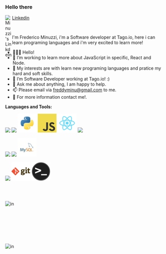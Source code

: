### Hello there 

<a href="https://www.linkedin.com/in/frederico-minuzzi-20200416a/">
  <img align="left" alt="Minuzzi's LinkdeIn" width="22px" src="https://cdn.jsdelivr.net/npm/simple-icons@v3/icons/linkedin.svg" />
  <p>Linkedin</p>
</a><br>

I'm Frederico Minuzzi, i'm a Software developer at Tago.io, here i can learn programing languages and i'm very excited to learn more!

- 👨🏽‍💻 Hello!
- 🌱 I’m working to learn more about JavaScript in specific, React and Node.
- 🤔 My interests are with learn new programing languages and pratice my hard and soft skills.
- 💼 I’m Software Developer working at Tago.io! :)
- 💬 Ask me about anything, I am happy to help.
- 📫 Please email via freddyminu@gmail.com to me.
- 📝 For more information contact me!.

**Languages and Tools:**  <br>

<code><img height="60" src="https://iconape.com/wp-content/png_logo_vector/c-programming-language-logo.png"></code>
<code><img height="60" src="https://user-images.githubusercontent.com/42747200/46140125-da084900-c26d-11e8-8ea7-c45ae6306309.png"></code>
<code><img height="60" src="https://raw.githubusercontent.com/github/explore/80688e429a7d4ef2fca1e82350fe8e3517d3494d/topics/python/python.png"></code>
<code><img height="60" src="https://raw.githubusercontent.com/github/explore/80688e429a7d4ef2fca1e82350fe8e3517d3494d/topics/javascript/javascript.png"></code>
<code><img height="60" src="https://raw.githubusercontent.com/github/explore/80688e429a7d4ef2fca1e82350fe8e3517d3494d/topics/react/react.png"></code>
<code><img height="60" src="https://media3.giphy.com/media/kdFc8fubgS31b8DsVu/giphy.webp"></code>

<code><img height="60" src="https://toppng.com/uploads/preview/mongo-db-design-mongodb-logo-mongodb-11562879783bwj2cknalk.png"></code>
<code><img height="60" src="https://user-images.githubusercontent.com/206748/47260428-c1313300-d4bb-11e8-97a6-f52538951811.png"></code>
<code><img height="60" src="https://raw.githubusercontent.com/github/explore/80688e429a7d4ef2fca1e82350fe8e3517d3494d/topics/mysql/mysql.png"></code>


<code><img height="60" src="https://pbs.twimg.com/profile_images/690207449471582208/LJ_Gsz28_400x400.png"></code>
<code><img height="60" src="https://raw.githubusercontent.com/github/explore/80688e429a7d4ef2fca1e82350fe8e3517d3494d/topics/git/git.png"></code>
<code><img height="60" src="https://raw.githubusercontent.com/github/explore/80688e429a7d4ef2fca1e82350fe8e3517d3494d/topics/terminal/terminal.png"></code>

<br><br>

<img width="380" align="left" alt="in" src="https://github-readme-stats.vercel.app/api?username=freddyminu&show_icons=true&theme=radical&include_all_commits=true" />
<br><br><br><br><br><br><br><br>
<img width="380" align="left" alt="in" src="https://github-readme-stats.vercel.app/api/top-langs/?username=Freddyminu&layout=compact&hide=true)](https://github.com/anuraghazra/github-readme-stats" />
 

